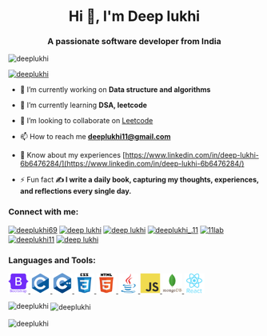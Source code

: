 <h1 align="center">Hi 👋, I'm Deep lukhi</h1>
<h3 align="center">A passionate software developer from India</h3>

<p align="left"> <img src="https://komarev.com/ghpvc/?username=deeplukhi&label=Profile%20views&color=0e75b6&style=flat" alt="deeplukhi" /> </p>

<p align="left"> <a href="https://github.com/ryo-ma/github-profile-trophy"><img src="https://github-profile-trophy.vercel.app/?username=deeplukhi" alt="deeplukhi" /></a> </p>

- 🔭 I’m currently working on **Data structure and algorithms**

- 🌱 I’m currently learning **DSA, leetcode**

- 👯 I’m looking to collaborate on [Leetcode](https://leetcode.com/u/deeplukhi11/)

- 📫 How to reach me **deeplukhi11@gmail.com**

- 📄 Know about my experiences [https://www.linkedin.com/in/deep-lukhi-6b6476284/](https://www.linkedin.com/in/deep-lukhi-6b6476284/)

- ⚡ Fun fact **✍️ I write a daily book, capturing my thoughts, experiences, and reflections every single day.**

<h3 align="left">Connect with me:</h3>
<p align="left">
<a href="https://twitter.com/deeplukhi69" target="blank"><img align="center" src="https://raw.githubusercontent.com/rahuldkjain/github-profile-readme-generator/master/src/images/icons/Social/twitter.svg" alt="deeplukhi69" height="30" width="40" /></a>
<a href="https://linkedin.com/in/deep lukhi" target="blank"><img align="center" src="https://raw.githubusercontent.com/rahuldkjain/github-profile-readme-generator/master/src/images/icons/Social/linked-in-alt.svg" alt="deep lukhi" height="30" width="40" /></a>
<a href="https://fb.com/deep lukhi" target="blank"><img align="center" src="https://raw.githubusercontent.com/rahuldkjain/github-profile-readme-generator/master/src/images/icons/Social/facebook.svg" alt="deep lukhi" height="30" width="40" /></a>
<a href="https://instagram.com/deeplukhi_.11" target="blank"><img align="center" src="https://raw.githubusercontent.com/rahuldkjain/github-profile-readme-generator/master/src/images/icons/Social/instagram.svg" alt="deeplukhi_.11" height="30" width="40" /></a>
<a href="https://www.youtube.com/c/11lab" target="blank"><img align="center" src="https://raw.githubusercontent.com/rahuldkjain/github-profile-readme-generator/master/src/images/icons/Social/youtube.svg" alt="11lab" height="30" width="40" /></a>
<a href="https://www.leetcode.com/deeplukhi11" target="blank"><img align="center" src="https://raw.githubusercontent.com/rahuldkjain/github-profile-readme-generator/master/src/images/icons/Social/leet-code.svg" alt="deeplukhi11" height="30" width="40" /></a>
<a href="https://auth.geeksforgeeks.org/user/deep lukhi" target="blank"><img align="center" src="https://raw.githubusercontent.com/rahuldkjain/github-profile-readme-generator/master/src/images/icons/Social/geeks-for-geeks.svg" alt="deep lukhi" height="30" width="40" /></a>
</p>

<h3 align="left">Languages and Tools:</h3>
<p align="left"> <a href="https://getbootstrap.com" target="_blank" rel="noreferrer"> <img src="https://raw.githubusercontent.com/devicons/devicon/master/icons/bootstrap/bootstrap-plain-wordmark.svg" alt="bootstrap" width="40" height="40"/> </a> <a href="https://www.cprogramming.com/" target="_blank" rel="noreferrer"> <img src="https://raw.githubusercontent.com/devicons/devicon/master/icons/c/c-original.svg" alt="c" width="40" height="40"/> </a> <a href="https://www.w3schools.com/cpp/" target="_blank" rel="noreferrer"> <img src="https://raw.githubusercontent.com/devicons/devicon/master/icons/cplusplus/cplusplus-original.svg" alt="cplusplus" width="40" height="40"/> </a> <a href="https://www.w3schools.com/css/" target="_blank" rel="noreferrer"> <img src="https://raw.githubusercontent.com/devicons/devicon/master/icons/css3/css3-original-wordmark.svg" alt="css3" width="40" height="40"/> </a> <a href="https://www.w3.org/html/" target="_blank" rel="noreferrer"> <img src="https://raw.githubusercontent.com/devicons/devicon/master/icons/html5/html5-original-wordmark.svg" alt="html5" width="40" height="40"/> </a> <a href="https://www.java.com" target="_blank" rel="noreferrer"> <img src="https://raw.githubusercontent.com/devicons/devicon/master/icons/java/java-original.svg" alt="java" width="40" height="40"/> </a> <a href="https://developer.mozilla.org/en-US/docs/Web/JavaScript" target="_blank" rel="noreferrer"> <img src="https://raw.githubusercontent.com/devicons/devicon/master/icons/javascript/javascript-original.svg" alt="javascript" width="40" height="40"/> </a> <a href="https://www.mongodb.com/" target="_blank" rel="noreferrer"> <img src="https://raw.githubusercontent.com/devicons/devicon/master/icons/mongodb/mongodb-original-wordmark.svg" alt="mongodb" width="40" height="40"/> </a> <a href="https://reactjs.org/" target="_blank" rel="noreferrer"> <img src="https://raw.githubusercontent.com/devicons/devicon/master/icons/react/react-original-wordmark.svg" alt="react" width="40" height="40"/> </a> </p>

<p><img align="left" src="https://github-readme-stats.vercel.app/api/top-langs?username=deeplukhi&show_icons=true&locale=en&layout=compact" alt="deeplukhi" /></p>

<p>&nbsp;<img align="center" src="https://github-readme-stats.vercel.app/api?username=deeplukhi&show_icons=true&locale=en" alt="deeplukhi" /></p>

<p><img align="center" src="https://github-readme-streak-stats.herokuapp.com/?user=deeplukhi&" alt="deeplukhi" /></p>
